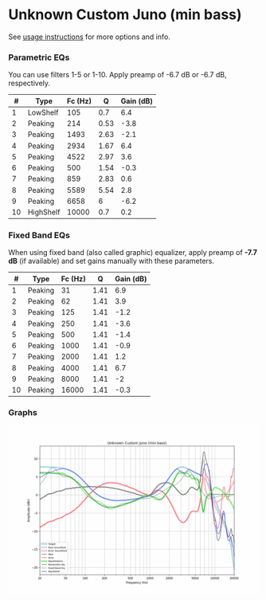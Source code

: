 # Unknown Custom Juno (min bass)
See [usage instructions](https://github.com/jaakkopasanen/AutoEq#usage) for more options and info.

### Parametric EQs
You can use filters 1-5 or 1-10. Apply preamp of -6.7 dB or -6.7 dB, respectively.

|   # | Type      |   Fc (Hz) |    Q |   Gain (dB) |
|-----|-----------|-----------|------|-------------|
|   1 | LowShelf  |       105 | 0.7  |         6.4 |
|   2 | Peaking   |       214 | 0.53 |        -3.8 |
|   3 | Peaking   |      1493 | 2.63 |        -2.1 |
|   4 | Peaking   |      2934 | 1.67 |         6.4 |
|   5 | Peaking   |      4522 | 2.97 |         3.6 |
|   6 | Peaking   |       500 | 1.54 |        -0.3 |
|   7 | Peaking   |       859 | 2.83 |         0.6 |
|   8 | Peaking   |      5589 | 5.54 |         2.8 |
|   9 | Peaking   |      6658 | 6    |        -6.2 |
|  10 | HighShelf |     10000 | 0.7  |         0.2 |

### Fixed Band EQs
When using fixed band (also called graphic) equalizer, apply preamp of **-7.7 dB** (if available) and set gains manually with these parameters.

|   # | Type    |   Fc (Hz) |    Q |   Gain (dB) |
|-----|---------|-----------|------|-------------|
|   1 | Peaking |        31 | 1.41 |         6.9 |
|   2 | Peaking |        62 | 1.41 |         3.9 |
|   3 | Peaking |       125 | 1.41 |        -1.2 |
|   4 | Peaking |       250 | 1.41 |        -3.6 |
|   5 | Peaking |       500 | 1.41 |        -1.4 |
|   6 | Peaking |      1000 | 1.41 |        -0.9 |
|   7 | Peaking |      2000 | 1.41 |         1.2 |
|   8 | Peaking |      4000 | 1.41 |         6.7 |
|   9 | Peaking |      8000 | 1.41 |        -2   |
|  10 | Peaking |     16000 | 1.41 |        -0.3 |

### Graphs
![](./Unknown%20Custom%20Juno%20(min%20bass).png)
